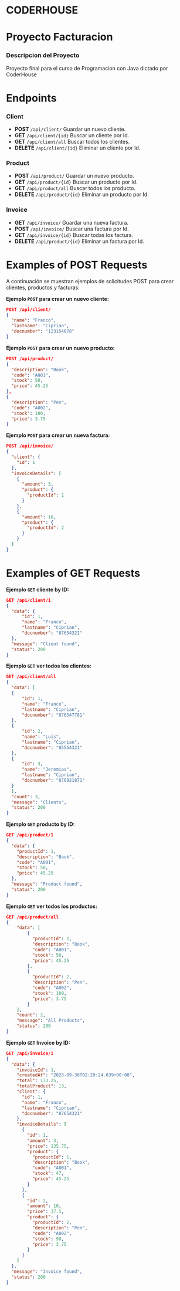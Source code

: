 # CODERHOUSE
# Proyecto Facturacion 

### Descripcion del Proyecto

Proyecto final para el curso de Programacion con Java dictado por CoderHouse

# Endpoints

### Client

- **POST** `/api/client/` Guardar un nuevo cliente.
- **GET** `/api/client/{id}` Buscar un cliente por Id.
- **GET** `/api/client/all` Buscar todos los clientes.
- **DELETE** `/api/client/{id}` Eliminar un cliente por Id.

### Product

- **POST** `/api/product/` Guardar un nuevo producto.
- **GET** `/api/product/{id}` Buscar un producto por Id.
- **GET** `/api/product/all` Buscar todos los producto.
- **DELETE** `/api/product/{id}` Eliminar un producto por Id.

### Invoice

- **GET** `/api/invoice/` Guardar una nueva factura.
- **POST** `/api/invoice/` Buscar una factura por Id.
- **GET** `/api/invoice/{id}` Buscar todas los factura.
- **DELETE** `/api/product/{id}` Eliminar un factura por Id.

# Examples of POST Requests

A continuación se muestran ejemplos de solicitudes POST para crear clientes, productos y facturas:

**Ejemplo `POST` para crear un nuevo cliente:**

```json
POST /api/client/
{
  "name": "Franco",
  "lastname": "Ciprian",
  "docnumber": "123154678"
}
```

**Ejemplo `POST` para crear un nuevo producto:**

```json
POST /api/product/
{
  "description": "Book",
  "code": "A001",
  "stock": 50,
  "price": 45.25
},
{
  "description": "Pen",
  "code": "A002",
  "stock": 100,
  "price": 3.75
}
```

**Ejemplo `POST` para crear un nueva factura:**

```json
POST /api/invoice/
{
  "client": {
    "id": 1
  },
  "invoiceDetails": [
    {
      "amount": 3,
      "product": {
        "productId": 1
      }
    },
    {
      "amount": 10,
      "product": {
        "productId": 2
      }
    }
  ]
}
```

# Examples of GET Requests

**Ejemplo `GET` cliente by ID:**

```json
GET /api/client/1
{
  "data": {
      "id": 1,
      "name": "Franco",
      "lastname": "Ciprian",
      "docnumber": "87654321"
  },
  "message": "Client found",
  "status": 200
}
```

**Ejemplo `GET` ver todos los clientes:**

```json
GET /api/client/all
{
  "data": [
  {
      "id": 1,
      "name": "Franco",
      "lastname": "Ciprian",
      "docnumber": "876547781"
  },
  {
      "id": 2,
      "name": "Luis",
      "lastname": "Ciprian",
      "docnumber": "85554321"
  },
  {
      "id": 3,
      "name": "Jeremias",
      "lastname": "Ciprian",
      "docnumber": "876921871"
  }
  ],
  "count": 3,
  "message": "Clients",
  "status": 200
}
```

**Ejemplo `GET` producto by ID:**

```json
GET /api/product/1
{
  "data": {
    "productId": 1,
    "description": "Book",
    "code": "A001",
    "stock": 50,
    "price": 45.25
  },
  "message": "Product found",
  "status": 200
}
```

**Ejemplo `GET` ver todos los productos:**

```json
GET /api/product/all
{
    "data": [
        {
          "productId": 1,
          "description": "Book",
          "code": "A001",
          "stock": 50,
          "price": 45.25
        },
        {
          "productId": 2,
          "description": "Pen",
          "code": "A002",
          "stock": 100,
          "price": 3.75
        }
    ],
    "count": 2,
    "message": "All Products",
    "status": 200
}
```


**Ejemplo `GET` Invoice by ID:**

```json
GET /api/invoice/1
{
  "data": {
    "invoiceId": 1,
    "createdAt": "2023-09-30T02:29:24.039+00:00",
    "total": 173.25,
    "totalProduct": 13,
    "client": {
      "id": 1,
      "name": "Franco",
      "lastname": "Ciprian",
      "docnumber": "87654321"
    },
    "invoiceDetails": [
      {
        "id": 1,
        "amount": 3,
        "price": 135.75,
        "product": {
          "productId": 1,
          "description": "Book",
          "code": "A001",
          "stock": 47,
          "price": 45.25
        }
      },
      {
        "id": 2,
        "amount": 10,
        "price": 37.5,
        "product": {
          "productId": 2,
          "description": "Pen",
          "code": "A002",
          "stock": 90,
          "price": 3.75
        }
      }
    ]
  },
  "message": "Invoice found",
  "status": 200
}
```


